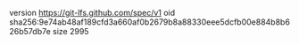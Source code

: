 version https://git-lfs.github.com/spec/v1
oid sha256:9e74ab48af189cfd3a660af0b2679b8a88330eee5dcfb00e884b8b626b57db7e
size 2995
